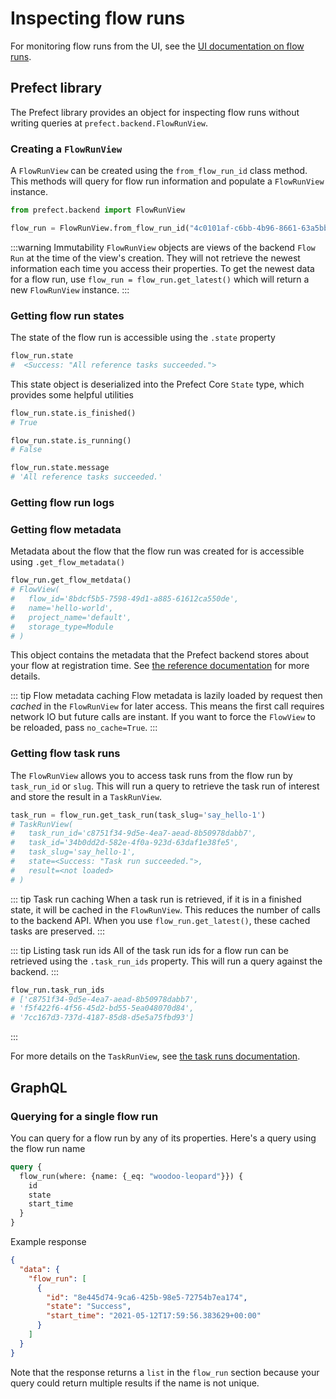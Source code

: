 # Inspecting flow runs

For monitoring flow runs from the UI, see the [UI documentation on flow runs](../ui/flow-run.md).

## Prefect library

The Prefect library provides an object for inspecting flow runs without writing queries at `prefect.backend.FlowRunView`.

### Creating a `FlowRunView`

A `FlowRunView` can be created using the `from_flow_run_id` class method. This methods will query for flow run information and populate a `FlowRunView` instance.

```python
from prefect.backend import FlowRunView

flow_run = FlowRunView.from_flow_run_id("4c0101af-c6bb-4b96-8661-63a5bbfb5596")
```

:::warning Immutability
`FlowRunView` objects are views of the backend `Flow Run` at the time of the view's creation.
They will not retrieve the newest information each time you access their properties.
To get the newest data for a flow run, use `flow_run = flow_run.get_latest()` which will return a new `FlowRunView` instance.
:::

### Getting flow run states

The state of the flow run is accessible using the `.state` property
```python
flow_run.state
#  <Success: "All reference tasks succeeded.">
```

This state object is deserialized into the Prefect Core `State` type, which provides some helpful utilities
```python
flow_run.state.is_finished()
# True

flow_run.state.is_running()
# False

flow_run.state.message
# 'All reference tasks succeeded.'
```

### Getting flow run logs

<!-- TODO after CLI merged -->

### Getting flow metadata

Metadata about the flow that the flow run was created for is accessible using `.get_flow_metadata()`

```python
flow_run.get_flow_metdata()
# FlowView(
#   flow_id='8bdcf5b5-7598-49d1-a885-61612ca550de', 
#   name='hello-world', 
#   project_name='default', 
#   storage_type=Module
# )
```

This object contains the metadata that the Prefect backend stores about your flow at registration time. See [the reference documentation](/api/latest/backend/flow.md) for more details.

::: tip Flow metadata caching
Flow metadata is lazily loaded by request then _cached_ in the `FlowRunView` for later access.
This means the first call requires network IO but future calls are instant.
If you want to force the `FlowView` to be reloaded, pass `no_cache=True`.
:::

### Getting flow task runs

The `FlowRunView` allows you to access task runs from the flow run by `task_run_id` or `slug`.
This will run a query to retrieve the task run of interest and store the result in a `TaskRunView`.

```python
task_run = flow_run.get_task_run(task_slug='say_hello-1')
# TaskRunView(
#   task_run_id='c8751f34-9d5e-4ea7-aead-8b50978dabb7', 
#   task_id='34b0dd2d-582e-4f0a-923d-63daf1e38fe5', 
#   task_slug='say_hello-1', 
#   state=<Success: "Task run succeeded.">, 
#   result=<not loaded>
# )
```

::: tip Task run caching
When a task run is retrieved, if it is in a finished state, it will be cached in the `FlowRunView`.
This reduces the number of calls to the backend API. 
When you use `flow_run.get_latest()`, these cached tasks are preserved.
:::

::: tip Listing task run ids
All of the task run ids for a flow run can be retrieved using the `.task_run_ids` property.
This will run a query against the backend.
:::

```python
flow_run.task_run_ids
# ['c8751f34-9d5e-4ea7-aead-8b50978dabb7',
# 'f5f422f6-4f56-45d2-bd55-5ea048070d84',
# '7cc167d3-737d-4187-85d8-d5e5a75fbd93']
```
:::

For more details on the `TaskRunView`, see [the task runs documentation](./task-runs.md).

## GraphQL

### Querying for a single flow run

You can query for a flow run by any of its properties. Here's a query using the flow run name

```graphql
query {
  flow_run(where: {name: {_eq: "woodoo-leopard"}}) {
    id
    state
    start_time
  }
}
```

Example response

```json
{
  "data": {
    "flow_run": [
      {
        "id": "8e445d74-9ca6-425b-98e5-72754b7ea174",
        "state": "Success",
        "start_time": "2021-05-12T17:59:56.383629+00:00"
      }
    ]
  }
}
```

Note that the response returns a `list` in the `flow_run` section because your query could return multiple results if the name is not unique.
